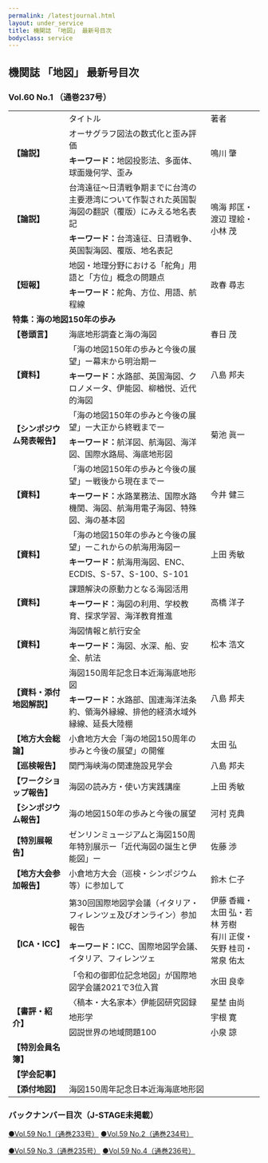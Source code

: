 ```yaml
---
permalink: /latestjournal.html
layout: under_service
title: 機関誌 「地図」 最新号目次
bodyclass: service
---
```



## 機関誌 「地図」 最新号目次
### Vol.60 No.1 （通巻237号）

<div class="table-responsive">
  <table class="table latestjournal-table">
    <tr>
      <td></td>
      <td class="text-center">タイトル</td>
      <td class="text-center">著者</td>
    </tr>
    <tr class="bg-grey">
      <td rowspan="2"><b>【論説】</b></td>
      <td>オーサグラフ図法の数式化と歪み評価</td>
      <td rowspan="2">鳴川 肇</td>
    </tr>
    <tr class="bg-grey">
      <td colspan="1"><b>キーワード：</b>地図投影法、多面体、球面幾何学、歪み</td>
    </tr>
    <tr>
      <td rowspan="2"><b>【論説】</b></td>
      <td>台湾遠征～日清戦争期までに台湾の主要港湾について作製された英国製海図の翻訳（覆版）にみえる地名表記</td>
      <td rowspan="2">鳴海 邦匡・渡辺 理絵・小林 茂</td>
    </tr>
    <tr>
      <td colspan="1"><b>キーワード：</b>台湾遠征、日清戦争、英国製海図、覆版、地名表記</td>
    </tr>
    <tr class="bg-grey">
      <td rowspan="2"><b>【短報】</b></td>
      <td>地図・地理分野における「舵角」用語と「方位」概念の問題点</td>
      <td rowspan="2">政春 尋志</td>
    </tr>
    <tr class="bg-grey">
      <td colspan="1"><b>キーワード：</b>舵角、方位、用語、航程線</td>
    </tr>
    <tr>
      <td colspan="3"><b>特集：海の地図150年の歩み</b></td>
    </tr>
    <tr class="bg-grey">
      <td rowspan="1"><b>【巻頭言】</b></td>
      <td>海底地形調査と海の海図</td>
      <td rowspan="1">春日 茂</td>
    </tr>
    <tr>
      <td rowspan="2"><b>【資料】</b></td>
      <td>「海の地図150年の歩みと今後の展望」ー幕末から明治期ー</td>
      <td rowspan="2">八島 邦夫</td>
    </tr>
    <tr>
      <td colspan="1"><b>キーワード：</b>水路部、英国海図、クロノメータ、伊能図、柳楢悦、近代的海図</td>
    </tr>
    <tr class="bg-grey">
      <td rowspan="2"><b>【シンポジウム発表報告】</b></td>
      <td>「海の地図150年の歩みと今後の展望」ー大正から終戦までー</td>
      <td rowspan="2">菊池 眞一</td>
    </tr>
    <tr class="bg-grey">
      <td colspan="1"><b>キーワード：</b>航洋図、航海図、海洋図、国際水路局、海底地形図</td>
    </tr>
    <tr>
      <td rowspan="2"><b>【資料】</b></td>
      <td>「海の地図150年の歩みと今後の展望」ー戦後から現在までー</td>
      <td rowspan="2">今井 健三</td>
    </tr>
    <tr>
      <td colspan="1"><b>キーワード：</b>水路業務法、国際水路機関、海図、航海用電子海図、特殊図、海の基本図</td>
    </tr>
    <tr class="bg-grey">
      <td rowspan="2"><b>【資料】</b></td>
      <td>「海の地図150年の歩みと今後の展望」ーこれからの航海用海図ー</td>
      <td rowspan="2">上田 秀敏</td>
    </tr>
    <tr class="bg-grey">
      <td colspan="1"><b>キーワード：</b>航海用海図、ENC、ECDIS、S-57、S-100、S-101</td>
    </tr>
    <tr>
      <td rowspan="2"><b>【資料】</b></td>
      <td>課題解決の原動力となる海図活用</td>
      <td rowspan="2">高橋 洋子</td>
    </tr>
    <tr>
      <td colspan="1"><b>キーワード：</b>海図の利用、学校教育、探求学習、海洋教育推進</td>
    </tr>
    <tr class="bg-grey">
      <td rowspan="2"><b>【資料】</b></td>
      <td>海図情報と航行安全</td>
      <td rowspan="2">松本 浩文</td>
    </tr>
    <tr class="bg-grey">
      <td colspan="1"><b>キーワード：</b>海図、水深、船、安全、航法</td>
    </tr>
    <tr>
      <td rowspan="2"><b>【資料・添付地図解説】</b></td>
      <td>海図150周年記念日本近海海底地形図</td>
      <td rowspan="2">八島 邦夫</td>
    </tr>
    <tr>
      <td colspan="1"><b>キーワード：</b>水路部、国連海洋法条約、領海外縁線、排他的経済水域外縁線、延長大陸棚</td>
    </tr>
    <tr class="bg-grey">
      <td rowspan="1"><b>【地方大会総論】</b></td>
      <td>小倉地方大会「海の地図150周年の歩みと今後の展望」の開催</td>
      <td rowspan="1">太田 弘</td>
    </tr>
    <tr>
      <td rowspan="1"><b>【巡検報告】</b></td>
      <td>関門海峡海の関連施設見学会</td>
      <td rowspan="1">八島 邦夫</td>
    </tr>
    <tr class="bg-grey">
      <td rowspan="1"><b>【ワークショップ報告】</b></td>
      <td>海図の読み方・使い方実践講座</td>
      <td rowspan="1">上田 秀敏</td>
    </tr>
    <tr>
      <td rowspan="1"><b>【シンポジウム報告】</b></td>
      <td>海の地図150年の歩みと今後の展望</td>
      <td rowspan="1">河村 克典</td>
    </tr>
    <tr class="bg-grey">
      <td rowspan="1"><b>【特別展報告】</b></td>
      <td>ゼンリンミュージアムと海図150周年特別展示ー「近代海図の誕生と伊能図」ー</td>
      <td rowspan="1">佐藤 渉</td>
    </tr>
    <tr>
      <td rowspan="1"><b>【地方大会参加報告】</b></td>
      <td>小倉地方大会（巡検・シンポジウム等）に参加して</td>
      <td rowspan="1">鈴木 仁子</td>
    </tr>
    <tr class="bg-grey">
      <td rowspan="3"><b>【ICA・ICC】</b></td>
      <td>第30回国際地図学会議（イタリア・フィレンツェ及びオンライン）参加報告</td>
      <td rowspan="2">伊藤 香織・太田 弘・若林 芳樹<br>有川 正俊・矢野 桂司・常泉 佑太</td>
    </tr>
    <tr class="bg-grey">
      <td colspan="1"><b>キーワード：</b>ICC、国際地図学会議、イタリア、フィレンツェ</td>
    </tr>
    <tr class="bg-grey">
      <td>「令和の御即位記念地図」が国際地図学会議2021で3位入賞</td>
      <td rowspan="1">水田 良幸</td>
    </tr>
    <tr>
      <td rowspan="3"><b>【書評・紹介】</b></td>
      <td>〈稿本・大名家本〉伊能図研究図録</td>
      <td rowspan="1">星埜 由尚</td>
    </tr>
    <tr>
      <td>地形学</td>
      <td rowspan="1">宇根 寛</td>
    </tr>
    <tr>
      <td>図説世界の地域問題100</td>
      <td rowspan="1">小泉 諒</td>
    </tr>
    <tr class="bg-grey">
      <td><b>【特別会員名簿】</b></td>
      <td colspan="2"></td>
    </tr>
    <tr>
      <td><b>【学会記事】</b></td>
      <td colspan="2"></td>
    </tr>
    <tr class="bg-grey">
      <td><b>【添付地図】</b></td>
      <td colspan="2">海図150周年記念日本近海海底地形図</td>
    </tr>
  </table>
</div>


### バックナンバー目次（J-STAGE未掲載）

<div class="latestjournal-backnumber">
  <p>
    <a href="{{'/archive/file/contents/contents233.pdf' | relative_url}}">●Vol.59 No.1（通巻233号）</a>
    <a href="{{'/archive/file/contents/contents234.pdf' | relative_url}}">●Vol.59 No.2（通巻234号）</a>
  </p>
  <p>
    <a href="{{'/archive/file/contents/contents235.pdf' | relative_url}}">●Vol.59 No.3（通巻235号）</a>
    <a href="{{'/archive/file/contents/contents236.pdf' | relative_url}}">●Vol.59 No.4（通巻236号）</a>
  </p>
</div>